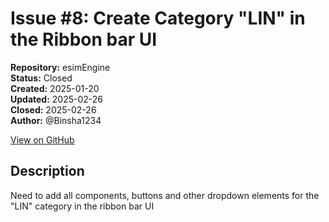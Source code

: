 # Issue #8: Create Category "LIN" in  the Ribbon bar UI

**Repository:** esimEngine  
**Status:** Closed  
**Created:** 2025-01-20  
**Updated:** 2025-02-26  
**Closed:** 2025-02-26  
**Author:** @Binsha1234  

[View on GitHub](https://github.com/Simtestlab/esimEngine/issues/8)

## Description

Need to add all components, buttons and other dropdown elements for the "LIN" category in the ribbon bar UI